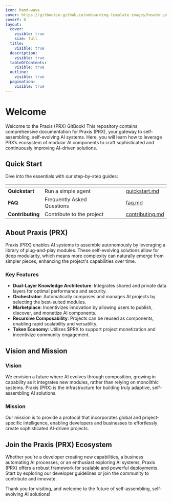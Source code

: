 ```yaml
---
icon: hand-wave
cover: https://gitbookio.github.io/onboarding-template-images/header.png
coverY: 0
layout:
  cover:
    visible: true
    size: full
  title:
    visible: true
  description:
    visible: true
  tableOfContents:
    visible: true
  outline:
    visible: true
  pagination:
    visible: true
---
```


# Welcome

Welcome to the Praxis (PRX) GitBook! This repository contains comprehensive documentation for Praxis (PRX), your gateway to self-assembling, self-evolving AI systems. Here, you will learn how to leverage PRX’s ecosystem of modular AI components to craft sophisticated and continuously improving AI-driven solutions.

## Quick Start

Dive into the essentials with our step-by-step guides:

<table data-view="cards"><thead><tr><th></th><th></th><th data-hidden></th><th data-hidden></th><th data-hidden data-card-target data-type="content-ref"></th></tr></thead><tbody><tr><td><strong>Quickstart</strong></td><td>Run a simple agent</td><td></td><td></td><td><a href="getting-started/quickstart.md">quickstart.md</a></td></tr><tr><td><strong>FAQ</strong></td><td>Frequently Asked Questions</td><td></td><td></td><td><a href="getting-started/faq.md">faq.md</a></td></tr><tr><td><strong>Contributing</strong></td><td>Contribute to the project</td><td></td><td></td><td><a href="getting-started/contributing.md">contributing.md</a></td></tr></tbody></table>

## About Praxis (PRX)

Praxis (PRX) enables AI systems to assemble autonomously by leveraging a library of plug-and-play modules. These self-evolving solutions allow for deep modularity, which means more complexity can naturally emerge from simpler pieces, enhancing the project's capabilities over time.

### Key Features

* **Dual-Layer Knowledge Architecture**: Integrates shared and private data layers for optimal performance and security.
* **Orchestrator**: Automatically composes and manages AI projects by selecting the best-suited modules.
* **Marketplace**: Incentivizes innovation by allowing users to publish, discover, and monetize AI components.
* **Recursive Composability**: Projects can be reused as components, enabling rapid scalability and versatility.
* **Token Economy**: Utilizes $PRX to support project monetization and incentivize community engagement.

## Vision and Mission

### Vision

We envision a future where AI evolves through composition, growing in capability as it integrates new modules, rather than relying on monolithic systems. Praxis (PRX) is the infrastructure for building truly adaptive, self-assembling AI solutions.

### Mission

Our mission is to provide a protocol that incorporates global and project-specific intelligence, enabling developers and businesses to effortlessly create sophisticated AI-driven projects.

## Join the Praxis (PRX) Ecosystem

Whether you're a developer creating new capabilities, a business automating AI processes, or an enthusiast exploring AI systems, Praxis (PRX) offers a robust framework for scalable and powerful deployments. Start by exploring our developer guidelines or join the community to contribute and innovate.

Thank you for visiting, and welcome to the future of self-assembling, self-evolving AI solutions!
